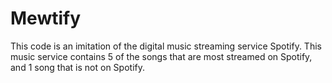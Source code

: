 # Mewtify
 This code is an imitation of the digital music streaming service Spotify. This music service contains 5 of the songs that are most streamed on Spotify, and 1 song that is not on Spotify.
